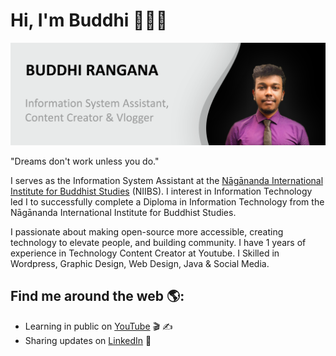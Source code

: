 # Hi, I'm Buddhi 👋👨‍💻

<img src="https://raw.githubusercontent.com/buddhirangana/buddhirangana/master/gh-header-image.png" alt="banner that says Buddhi Rangana - Information System Assistant, Content Creator and Vlogger">

"Dreams don't work unless you do."

I serves as the Information System Assistant at the <a href="https://www.niibs.edu.lk">Nāgānanda International Institute for Buddhist Studies</a> (NIIBS). I interest in Information Technology led I to successfully complete a Diploma in Information Technology from the Nāgānanda International Institute for Buddhist Studies.

I passionate about making open-source more accessible, creating technology to elevate people, and building community. I have 1 years of experience in Technology Content Creator at Youtube. I Skilled in Wordpress, Graphic Design, Web Design, Java & Social Media.

## Find me around the web 🌎:
- Learning in public on <a href="https://www.youtube.com/tecroom">YouTube</a> 🎬 ✍
- Sharing updates on <a href="https://www.linkedin.com/in/buddhirangana/">LinkedIn</a> 💼
